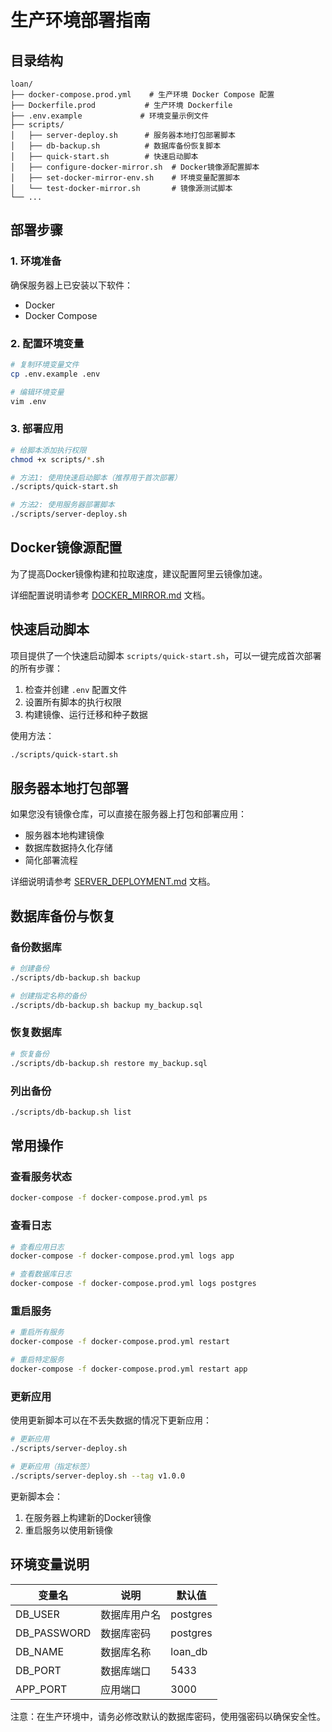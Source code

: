 # 生产环境部署指南

## 目录结构
```
loan/
├── docker-compose.prod.yml    # 生产环境 Docker Compose 配置
├── Dockerfile.prod           # 生产环境 Dockerfile
├── .env.example             # 环境变量示例文件
├── scripts/
│   ├── server-deploy.sh      # 服务器本地打包部署脚本
│   ├── db-backup.sh          # 数据库备份恢复脚本
│   ├── quick-start.sh        # 快速启动脚本
│   ├── configure-docker-mirror.sh  # Docker镜像源配置脚本
│   ├── set-docker-mirror-env.sh    # 环境变量配置脚本
│   └── test-docker-mirror.sh       # 镜像源测试脚本
└── ...
```

## 部署步骤

### 1. 环境准备
确保服务器上已安装以下软件：
- Docker
- Docker Compose

### 2. 配置环境变量
```bash
# 复制环境变量文件
cp .env.example .env

# 编辑环境变量
vim .env
```

### 3. 部署应用
```bash
# 给脚本添加执行权限
chmod +x scripts/*.sh

# 方法1: 使用快速启动脚本（推荐用于首次部署）
./scripts/quick-start.sh

# 方法2: 使用服务器部署脚本
./scripts/server-deploy.sh
```

## Docker镜像源配置

为了提高Docker镜像构建和拉取速度，建议配置阿里云镜像加速。

详细配置说明请参考 [DOCKER_MIRROR.md](DOCKER_MIRROR.md) 文档。

## 快速启动脚本

项目提供了一个快速启动脚本 `scripts/quick-start.sh`，可以一键完成首次部署的所有步骤：

1. 检查并创建 `.env` 配置文件
2. 设置所有脚本的执行权限
3. 构建镜像、运行迁移和种子数据

使用方法：
```bash
./scripts/quick-start.sh
```

## 服务器本地打包部署

如果您没有镜像仓库，可以直接在服务器上打包和部署应用：

- 服务器本地构建镜像
- 数据库数据持久化存储
- 简化部署流程

详细说明请参考 [SERVER_DEPLOYMENT.md](SERVER_DEPLOYMENT.md) 文档。

## 数据库备份与恢复

### 备份数据库
```bash
# 创建备份
./scripts/db-backup.sh backup

# 创建指定名称的备份
./scripts/db-backup.sh backup my_backup.sql
```

### 恢复数据库
```bash
# 恢复备份
./scripts/db-backup.sh restore my_backup.sql
```

### 列出备份
```bash
./scripts/db-backup.sh list
```

## 常用操作

### 查看服务状态
```bash
docker-compose -f docker-compose.prod.yml ps
```

### 查看日志
```bash
# 查看应用日志
docker-compose -f docker-compose.prod.yml logs app

# 查看数据库日志
docker-compose -f docker-compose.prod.yml logs postgres
```

### 重启服务
```bash
# 重启所有服务
docker-compose -f docker-compose.prod.yml restart

# 重启特定服务
docker-compose -f docker-compose.prod.yml restart app
```

### 更新应用

使用更新脚本可以在不丢失数据的情况下更新应用：
```bash
# 更新应用
./scripts/server-deploy.sh

# 更新应用（指定标签）
./scripts/server-deploy.sh --tag v1.0.0
```

更新脚本会：
1. 在服务器上构建新的Docker镜像
2. 重启服务以使用新镜像

## 环境变量说明

| 变量名 | 说明 | 默认值 |
|-------|------|--------|
| DB_USER | 数据库用户名 | postgres |
| DB_PASSWORD | 数据库密码 | postgres |
| DB_NAME | 数据库名称 | loan_db |
| DB_PORT | 数据库端口 | 5433 |
| APP_PORT | 应用端口 | 3000 |

注意：在生产环境中，请务必修改默认的数据库密码，使用强密码以确保安全性。
